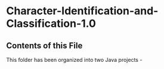 # Character-Identification-and-Classification-1.0
Contents of this File
----------------------
This folder has been organized into two Java projects - 


